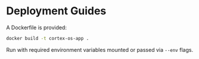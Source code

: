 # Deployment Guides

A Dockerfile is provided:

```bash
docker build -t cortex-os-app .
```

Run with required environment variables mounted or passed via `--env` flags.
